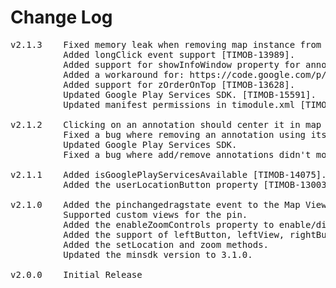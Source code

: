 # Change Log
<pre>
v2.1.3    Fixed memory leak when removing map instance from window [TIMOB-14772].
          Added longClick event support [TIMOB-13989].
          Added support for showInfoWindow property for annotations [TIMOB-12787].
          Added a workaround for: https://code.google.com/p/android/issues/detail?id=11676 [TIMOB-15565].
          Added support for zOrderOnTop [TIMOB-13628].
          Updated Google Play Services SDK. [TIMOB-15591].
          Updated manifest permissions in timodule.xml [TIMOB-14899].

v2.1.2    Clicking on an annotation should center it in map view [TIMOB-13778].
          Fixed a bug where removing an annotation using its title crashed the app [TIMOB-14502].
          Updated Google Play Services SDK.
          Fixed a bug where add/remove annotations didn't modify map's 'annotations' property correctly [TIMOB-14761].

v2.1.1    Added isGooglePlayServicesAvailable [TIMOB-14075].
          Added the userLocationButton property [TIMOB-13003].

v2.1.0    Added the pinchangedragstate event to the Map View.
          Supported custom views for the pin.
          Added the enableZoomControls property to enable/disable zoom controls.
          Added the support of leftButton, leftView, rightButton and leftView for annotations.
          Added the setLocation and zoom methods.
          Updated the minsdk version to 3.1.0.

v2.0.0    Initial Release